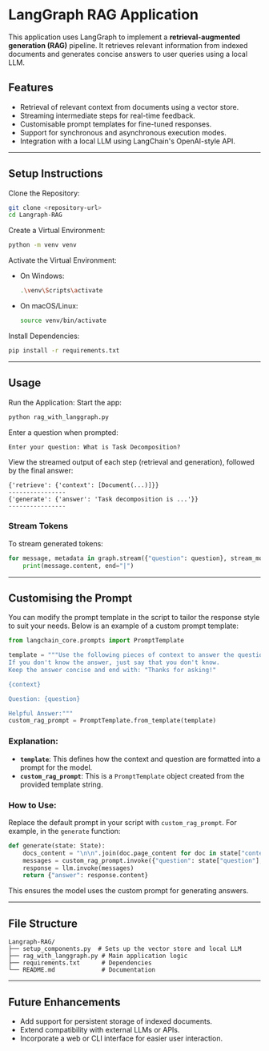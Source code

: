 # LangGraph RAG Application

This application uses LangGraph to implement a **retrieval-augmented generation (RAG)** pipeline. It retrieves relevant information from indexed documents and generates concise answers to user queries using a local LLM.

## Features
- Retrieval of relevant context from documents using a vector store.
- Streaming intermediate steps for real-time feedback.
- Customisable prompt templates for fine-tuned responses.
- Support for synchronous and asynchronous execution modes.
- Integration with a local LLM using LangChain's OpenAI-style API.

---

## Setup Instructions

Clone the Repository:
```bash
git clone <repository-url>
cd Langraph-RAG
```

Create a Virtual Environment:
```bash
python -m venv venv
```

Activate the Virtual Environment:
- On Windows:
  ```bash
  .\venv\Scripts\activate
  ```
- On macOS/Linux:
  ```bash
  source venv/bin/activate
  ```

Install Dependencies:
```bash
pip install -r requirements.txt
```

---

## Usage

Run the Application:
Start the app:
```bash
python rag_with_langgraph.py
```

Enter a question when prompted:
```plaintext
Enter your question: What is Task Decomposition?
```

View the streamed output of each step (retrieval and generation), followed by the final answer:
```plaintext
{'retrieve': {'context': [Document(...)]}}
----------------
{'generate': {'answer': 'Task decomposition is ...'}}
----------------
```

### Stream Tokens
To stream generated tokens:
```python
for message, metadata in graph.stream({"question": question}, stream_mode="messages"):
    print(message.content, end="|")
```

---

## Customising the Prompt

You can modify the prompt template in the script to tailor the response style to suit your needs. Below is an example of a custom prompt template:

```python
from langchain_core.prompts import PromptTemplate

template = """Use the following pieces of context to answer the question at the end.
If you don't know the answer, just say that you don't know.
Keep the answer concise and end with: "Thanks for asking!"

{context}

Question: {question}

Helpful Answer:"""
custom_rag_prompt = PromptTemplate.from_template(template)
```

### Explanation:
- **`template`**: This defines how the context and question are formatted into a prompt for the model.
- **`custom_rag_prompt`**: This is a `PromptTemplate` object created from the provided template string.

### How to Use:
Replace the default prompt in your script with `custom_rag_prompt`. For example, in the `generate` function:
```python
def generate(state: State):
    docs_content = "\n\n".join(doc.page_content for doc in state["context"])
    messages = custom_rag_prompt.invoke({"question": state["question"], "context": docs_content})
    response = llm.invoke(messages)
    return {"answer": response.content}
```
This ensures the model uses the custom prompt for generating answers.

---

## File Structure

```
Langraph-RAG/
├── setup_components.py  # Sets up the vector store and local LLM
├── rag_with_langgraph.py # Main application logic
├── requirements.txt      # Dependencies
└── README.md             # Documentation
```

---

## Future Enhancements

- Add support for persistent storage of indexed documents.
- Extend compatibility with external LLMs or APIs.
- Incorporate a web or CLI interface for easier user interaction.
